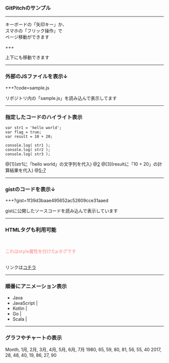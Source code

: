 ### GitPitchのサンプル

---

キーボードの「矢印キー」か、<br/>スマホの「フリック操作」で<br/>ページ移動ができます

+++

上下にも移動できます

---

### 外部のJSファイルを表示↓

+++?code=sample.js

リポジトリ内の「sample.js」を読み込んで表示してます

---

### 指定したコードのハイライト表示

```
var str1 = 'hello world';
var flag = true;
var result = 10 + 20;

console.log( str1 );
console.log( str2 );
console.log( str3 );
```
@[1](str1に「hello world」の文字列を代入)
@[2](flagに「true」を代入)
@[3](resultに「10 + 20」の計算結果を代入)
@[5-7](すべての変数をコンソールに表示する)

---

### gistのコードを表示↓

+++?gist=1f39d3baae495652ac52609cce31aaed

gistに公開したソースコードを読み込んで表示しています

---

### HTMLタグも利用可能

<br/>
<p style="font-weight: bold; color:#ffaaaa">これはstyle属性を付けたpタグです</p>
<br/>
リンクは<a href="#" target="_blank">コチラ</a>

---

### 順番にアニメーション表示

- Java
- JavaScript |
- Kotlin     |
- Go         |
- Scala      |

---

### グラフやチャートの表示

<canvas data-chart="radar">
  Month, 1月, 2月, 3月, 4月, 5月, 6月, 7月
  1980, 65, 59, 80, 81, 56, 55, 40
  2017, 28, 48, 40, 19, 86, 27, 90
</canvas>
